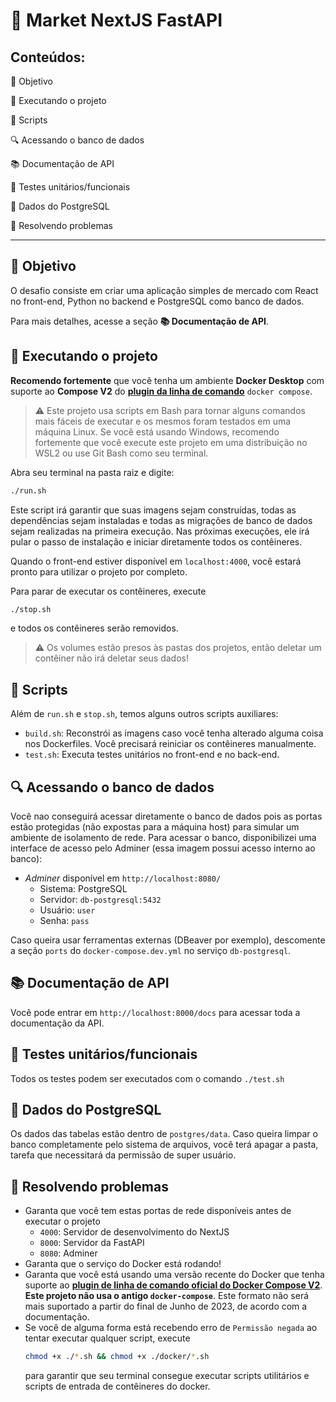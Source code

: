 # 🐘 Market NextJS FastAPI

## Conteúdos:

🎯 Objetivo

🏃 Executando o projeto

📄 Scripts

🔍 Acessando o banco de dados

📚 Documentação de API

🧪 Testes unitários/funcionais

📂 Dados do PostgreSQL

🚧 Resolvendo problemas

---

## 🎯 Objetivo

O desafio consiste em criar uma aplicação simples de mercado com React no front-end, Python no backend e PostgreSQL como banco de dados.

Para mais detalhes, acesse a seção **📚 Documentação de API**.

## 🏃 Executando o projeto

**Recomendo fortemente** que você tenha um ambiente **Docker Desktop** com suporte ao **Compose V2** do [**plugin da linha de comando**](https://docs.docker.com/compose/install/) `docker compose`.

> ⚠️ Este projeto usa scripts em Bash para tornar alguns comandos mais fáceis de executar e os mesmos foram testados em uma máquina Linux. Se você está usando Windows, recomendo fortemente que você execute este projeto em uma distribuição no WSL2 ou use Git Bash como seu terminal.

Abra seu terminal na pasta raiz e digite:

```sh
./run.sh
```

Este script irá garantir que suas imagens sejam construídas, todas as dependências sejam instaladas e todas as migrações de banco de dados sejam realizadas na primeira execução. Nas próximas execuções, ele irá pular o passo de instalação e iniciar diretamente todos os contêineres.

Quando o front-end estiver disponível em `localhost:4000`, você estará pronto para utilizar o projeto por completo.

Para parar de executar os contêineres, execute

```sh
./stop.sh
```

e todos os contêineres serão removidos.

> ⚠️ Os volumes estão presos às pastas dos projetos, então deletar um contêiner não irá deletar seus dados!

## 📄 Scripts

Além de `run.sh` e `stop.sh`, temos alguns outros scripts auxiliares:

- `build.sh`: Reconstrói as imagens caso você tenha alterado alguma coisa nos Dockerfiles. Você precisará reiniciar os contêineres manualmente.
- `test.sh`: Executa testes unitários no front-end e no back-end.

## 🔍 Acessando o banco de dados

Você nao conseguirá acessar diretamente o banco de dados pois as portas estão protegidas (não expostas para a máquina host) para simular um ambiente de isolamento de rede. Para acessar o banco, disponibilizei uma interface de acesso pelo Adminer (essa imagem possui acesso interno ao banco):

- _Adminer_ disponível em `http://localhost:8080/`
  - Sistema: PostgreSQL
  - Servidor: `db-postgresql:5432`
  - Usuário: `user`
  - Senha: `pass`

Caso queira usar ferramentas externas (DBeaver por exemplo), descomente a seção `ports` do `docker-compose.dev.yml` no serviço `db-postgresql`.

## 📚 Documentação de API

Você pode entrar em `http://localhost:8000/docs` para acessar toda a documentação da API.

## 🧪 Testes unitários/funcionais

Todos os testes podem ser executados com o comando `./test.sh`

## 📂 Dados do PostgreSQL

Os dados das tabelas estão dentro de `postgres/data`. Caso queira limpar o banco completamente pelo sistema de arquivos, você terá apagar a pasta, tarefa que necessitará da permissão de super usuário.

## 🚧 Resolvendo problemas

- Garanta que você tem estas portas de rede disponíveis antes de executar o projeto
  - `4000`: Servidor de desenvolvimento do NextJS
  - `8000`: Servidor da FastAPI
  - `8080`: Adminer
- Garanta que o serviço do Docker está rodando!
- Garanta que você está usando uma versão recente do Docker que tenha suporte ao [**plugin de linha de comando oficial do Docker Compose V2**](https://docs.docker.com/compose/install/). **Este projeto não usa o antigo `docker-compose`**. Este formato não será mais suportado a partir do final de Junho de 2023, de acordo com a documentação.
- Se você de alguma forma está recebendo erro de `Permissão negada` ao tentar executar qualquer script, execute
  ```sh
  chmod +x ./*.sh && chmod +x ./docker/*.sh
  ```
  para garantir que seu terminal consegue executar scripts utilitários e scripts de entrada de contêineres do docker.
